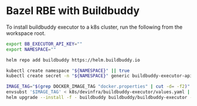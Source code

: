Bazel RBE with Buildbuddy
=========================

To install buildbuddy executor to a k8s cluster, run the following from the workspace root.

```bash
export BB_EXECUTOR_API_KEY=""
export NAMESPACE=""

helm repo add buildbuddy https://helm.buildbuddy.io

kubectl create namespace "${NAMESPACE}" || true
kubectl create secret -n "${NAMESPACE}" generic buildbuddy-executor-api-key --from-literal=api-key="${BB_EXECUTOR_API_KEY}" || true

IMAGE_TAG="$(grep DOCKER_IMAGE_TAG "docker.properties" | cut -d= -f2)" \
envsubst '$IMAGE_TAG' < k8s/devinfra/buildbuddy-executor/values.yaml | \
helm upgrade --install -f - buildbuddy buildbuddy/buildbuddy-executor -n "${NAMESPACE}"
```
